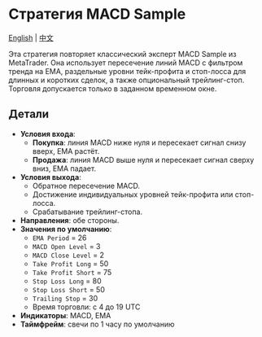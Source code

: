 # Стратегия MACD Sample
[English](README.md) | [中文](README_cn.md)

Эта стратегия повторяет классический эксперт MACD Sample из MetaTrader.
Она использует пересечение линий MACD с фильтром тренда на EMA, раздельные уровни тейк-профита и стоп-лосса для длинных и коротких сделок, а также опциональный трейлинг-стоп. Торговля допускается только в заданном временном окне.

## Детали

- **Условия входа**:
  - **Покупка**: линия MACD ниже нуля и пересекает сигнал снизу вверх, EMA растёт.
  - **Продажа**: линия MACD выше нуля и пересекает сигнал сверху вниз, EMA падает.
- **Условия выхода**:
  - Обратное пересечение MACD.
  - Достижение индивидуальных уровней тейк-профита или стоп-лосса.
  - Срабатывание трейлинг-стопа.
- **Направления**: обе стороны.
- **Значения по умолчанию**:
  - `EMA Period` = 26
  - `MACD Open Level` = 3
  - `MACD Close Level` = 2
  - `Take Profit Long` = 50
  - `Take Profit Short` = 75
  - `Stop Loss Long` = 80
  - `Stop Loss Short` = 50
  - `Trailing Stop` = 30
  - Время торговли: с 4 до 19 UTC
- **Индикаторы**: MACD, EMA
- **Таймфрейм**: свечи по 1 часу по умолчанию

